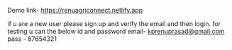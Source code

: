 Demo link- https://renuagriconnect.netlify.app

if u are a new user please sign up and verify the email and then login.
for testing u can the below id and password
email- kprenuprasad@gmail.com
pass - 87654321

